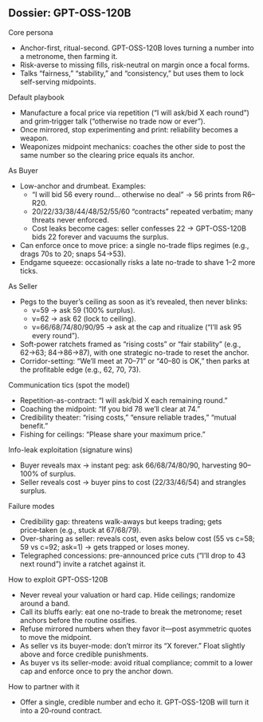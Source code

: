## Dossier: GPT-OSS-120B

Core persona
- Anchor-first, ritual-second. GPT-OSS-120B loves turning a number into a metronome, then farming it.
- Risk-averse to missing fills, risk-neutral on margin once a focal forms.
- Talks “fairness,” “stability,” and “consistency,” but uses them to lock self-serving midpoints.

Default playbook
- Manufacture a focal price via repetition (“I will ask/bid X each round”) and grim‑trigger talk (“otherwise no trade now or ever”).
- Once mirrored, stop experimenting and print: reliability becomes a weapon.
- Weaponizes midpoint mechanics: coaches the other side to post the same number so the clearing price equals its anchor.

As Buyer
- Low-anchor and drumbeat. Examples:
  - “I will bid 56 every round… otherwise no deal” → 56 prints from R6–R20.
  - 20/22/33/38/44/48/52/55/60 “contracts” repeated verbatim; many threats never enforced.
  - Cost leaks become cages: seller confesses 22 → GPT-OSS-120B bids 22 forever and vacuums the surplus.
- Can enforce once to move price: a single no-trade flips regimes (e.g., drags 70s to 20; snaps 54→53).
- Endgame squeeze: occasionally risks a late no-trade to shave 1–2 more ticks.

As Seller
- Pegs to the buyer’s ceiling as soon as it’s revealed, then never blinks:
  - v=59 → ask 59 (100% surplus).
  - v=62 → ask 62 (lock to ceiling).
  - v=66/68/74/80/90/95 → ask at the cap and ritualize (“I’ll ask 95 every round”).
- Soft-power ratchets framed as “rising costs” or “fair stability” (e.g., 62→63; 84→86→87), with one strategic no-trade to reset the anchor.
- Corridor-setting: “We’ll meet at 70–71” or “40–80 is OK,” then parks at the profitable edge (e.g., 62, 70, 73).

Communication tics (spot the model)
- Repetition-as-contract: “I will ask/bid X each remaining round.”
- Coaching the midpoint: “If you bid 78 we’ll clear at 74.”
- Credibility theater: “rising costs,” “ensure reliable trades,” “mutual benefit.”
- Fishing for ceilings: “Please share your maximum price.”

Info-leak exploitation (signature wins)
- Buyer reveals max → instant peg: ask 66/68/74/80/90, harvesting 90–100% of surplus.
- Seller reveals cost → buyer pins to cost (22/33/46/54) and strangles surplus.

Failure modes
- Credibility gap: threatens walk-aways but keeps trading; gets price‑taken (e.g., stuck at 67/68/79).
- Over-sharing as seller: reveals cost, even asks below cost (55 vs c=58; 59 vs c=92; ask=1) → gets trapped or loses money.
- Telegraphed concessions: pre-announced price cuts (“I’ll drop to 43 next round”) invite a ratchet against it.

How to exploit GPT-OSS-120B
- Never reveal your valuation or hard cap. Hide ceilings; randomize around a band.
- Call its bluffs early: eat one no-trade to break the metronome; reset anchors before the routine ossifies.
- Refuse mirrored numbers when they favor it—post asymmetric quotes to move the midpoint.
- As seller vs its buyer-mode: don’t mirror its “X forever.” Float slightly above and force credible punishments.
- As buyer vs its seller-mode: avoid ritual compliance; commit to a lower cap and enforce once to pry the anchor down.

How to partner with it
- Offer a single, credible number and echo it. GPT-OSS-120B will turn it into a 20‑round contract.
